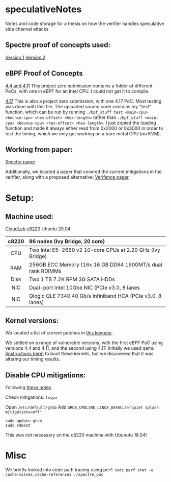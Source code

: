 # speculativeNotes
Notes and code storage for a thesis on how the verifier handles speculative side channel attacks

## Spectre proof of concepts used:
[Version 1](https://github.com/crozone/SpectrePoC)
[Version 2](https://github.com/Anton-Cao/spectrev2-poc/blob/master/spectrev2.c)

## eBPF Proof of Concepts
[4.4 and 4.11](https://project-zero.issues.chromium.org/issues/42450298) This project zero submission contains a folder of different PoCs, with one in eBPF for an Intel CPU. I could not get it to compile.

[4.17](https://project-zero.issues.chromium.org/issues/42450782) This is also a project zero submission, with one 4.17 PoC. Most testing was done with this file. The uploaded source code contains my "test" function, which can be run by running `./bpf_stuff test <main-cpu> <bounce-cpu> <hex-offset> <hex-length>` rather than `./bpf_stuff <main-cpu> <bounce-cpu> <hex-offset> <hex-length>`. I just copied the loading function and made it always either read from 0x2000 or 0x3000 in order to test the timing, which we only got working on a bare metal CPU (no KVM). 

## Working from paper:
[Spectre paper](https://spectreattack.com/spectre.pdf)

Additionally, we located a paper that covered the current mitigations in the verifier, along with a proposed alternative:
[Verifence paper](https://arxiv.org/pdf/2405.00078) 

# Setup:
## Machine used:
[CloudLab c8220](https://www.clemson.cloudlab.us/portal/show-hardware.php?type=c8220)
Ubuntu 20.04

| c8220	|	96 nodes (Ivy Bridge, 20 core) |
| :-------------: | :- |
| CPU	|	Two Intel E5-2660 v2 10-core CPUs at 2.20 GHz (Ivy Bridge) |
| RAM	|	256GB ECC Memory (16x 16 GB DDR4 1600MT/s dual rank RDIMMs |
| Disk |		Two 1 TB 7.2K RPM 3G SATA HDDs |
| NIC	|	Dual-port Intel 10Gbe NIC (PCIe v3.0, 8 lanes |
| NIC	|	Qlogic QLE 7340 40 Gb/s Infiniband HCA (PCIe v3.0, 8 lanes) |

## Kernel versions:

We located a list of current patches in [this keynote](https://popl22.sigplan.org/details/prisc-2022-papers/11/BPF-and-Spectre-Mitigating-transient-execution-attacks).

We settled on a range of vulnerable versions, with the first eBPF PoC using versions 4.4 and 4.11, and the second using 4.17.
Initially we used qemu [(instructions here)](https://github.com/google/syzkaller/blob/master/docs/linux/setup_ubuntu-host_qemu-vm_x86-64-kernel.md) to boot these kernels, but we discovered that it was altering our timing results.

## Disable CPU mitigations:
Following [these notes](https://sleeplessbeastie.eu/2020/03/27/how-to-disable-mitigations-for-cpu-vulnerabilities/)

Check mitigations: ```lscpu```

Open ```/etc/default/grub```
Add ```GRUB_CMDLINE_LINUX_DEFAULT="quiet splash mitigations=off"```

```
sudo update-grub
sudo reboot
```

This was not necessary on the c8220 machine with Ubunutu 18.04!

# Misc
We briefly looked into code path tracing using perf:
```sudo perf stat -e cache-misses,cache-references ./spectre_poc```
